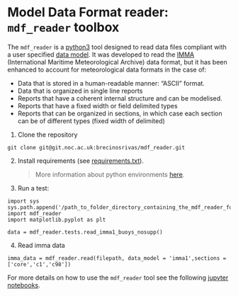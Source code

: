 # Model Data Format reader: `mdf_reader` toolbox

The `mdf_reader` is a [python3](https://www.python.org/) tool designed to read data files compliant with a user specified [data
model](https://cds.climate.copernicus.eu/toolbox/doc/how-to/15_how_to_understand_the_common_data_model/15_how_to_understand_the_common_data_model.html). It was developed to read the [IMMA](https://icoads.noaa.gov/e-doc/imma/R3.0-imma1.pdf) (International Maritime Meteorological Archive) data format, but it has been enhanced to account for meteorological data formats in the case of:

- Data that is stored in a human-readable manner: “ASCII” format.
- Data that is organized in single line reports
- Reports that have a coherent internal structure and can be modelised.
- Reports that have a fixed width or field delimited types
- Reports that can be organized in sections, in which case each section can be of different types (fixed width of delimited)

1. Clone the repository

```
git clone git@git.noc.ac.uk:brecinosrivas/mdf_reader.git
```
2. Install requirements (see [requirements.txt](https://git.noc.ac.uk/brecinosrivas/mdf_reader/-/blob/master/requirements.txt)).
   > More information about python environments [here](https://git.noc.ac.uk/brecinosrivas/guide-to-jupyter-notebooks).

3. Run a test:
```
import sys
sys.path.append('/path_to_folder_directory_containing_the_mdf_reader_folder/')
import mdf_reader
import matplotlib.pyplot as plt

data = mdf_reader.tests.read_imma1_buoys_nosupp()
```
4. Read imma data
```
imma_data = mdf_reader.read(filepath, data_model = 'imma1',sections = ['core','c1','c98'])
```

For more details on how to use the `mdf_reader` tool see the following [jupyter notebooks](https://git.noc.ac.uk/brecinosrivas/mdf_reader/-/tree/master/docs/notebooks).

